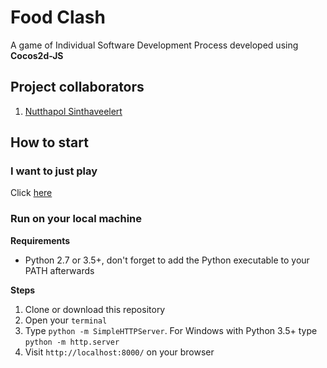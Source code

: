 # **Food Clash**
A game of Individual Software Development Process
developed using **Cocos2d-JS**

## **Project collaborators**
1. [Nutthapol Sinthaveelert](https://github.com/babestvl)

## **How to start**

### **I want to just play**
Click [here](https://goo.gl/CcZETZ)
### **Run on your local machine**
**Requirements**

* Python 2.7 or 3.5+, don't forget to add the Python executable to your PATH afterwards

**Steps**

1. Clone or download this repository
2. Open your `terminal`
3. Type `python -m SimpleHTTPServer`. For Windows with Python 3.5+ type `python -m http.server`
4. Visit `http://localhost:8000/` on your browser

